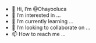- 👋 Hi, I’m @Ohayooluca
- 👀 I’m interested in ...
- 🌱 I’m currently learning ...
- 💞️ I’m looking to collaborate on ...
- 📫 How to reach me ...

<!---
Ohayooluca/Ohayooluca is a ✨ special ✨ repository because its `README.md` (this file) appears on your GitHub profile.
You can click the Preview link to take a look at your changes.
--->
